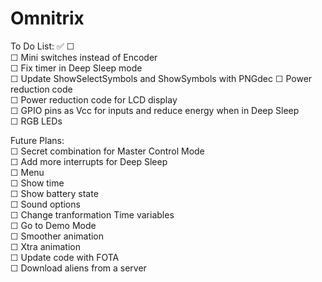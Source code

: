 # Omnitrix

To Do List: ✅ ☐  
	☐ Mini switches instead of Encoder  
	☐ Fix timer in Deep Sleep mode  
	☐ Update ShowSelectSymbols and ShowSymbols with PNGdec
	☐ Power reduction code  
	☐ Power reduction code for LCD display  
	☐ GPIO pins as Vcc for inputs and reduce energy when in Deep Sleep  
	☐ RGB LEDs  
	
Future Plans:  
	☐ Secret combination for Master Control Mode  
	☐ Add more interrupts for Deep Sleep  
	☐ Menu  
	☐	Show time  
	☐	Show battery state  
	☐	Sound options  
	☐	Change tranformation Time variables  
	☐	Go to Demo Mode  
	☐ Smoother animation  
	☐ Xtra animation  
	☐ Update code with FOTA  
	☐ Download aliens from a server  

